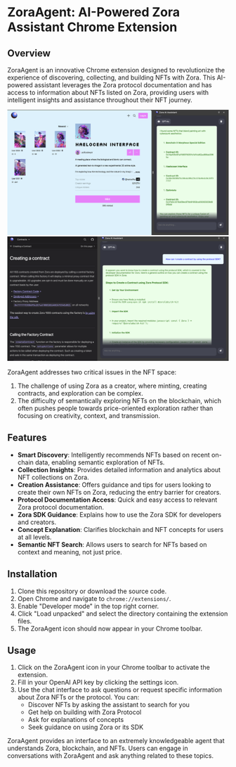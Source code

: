 # ZoraAgent: AI-Powered Zora Assistant Chrome Extension

## Overview

ZoraAgent is an innovative Chrome extension designed to revolutionize the experience of discovering, collecting, and building NFTs with Zora. This AI-powered assistant leverages the Zora protocol documentation and has access to information about NFTs listed on Zora, providing users with intelligent insights and assistance throughout their NFT journey.


![alt text](assets/images/img1.png)
![alt text](assets/images/img2.png)

ZoraAgent addresses two critical issues in the NFT space:
1. The challenge of using Zora as a creator, where minting, creating contracts, and exploration can be complex.
2. The difficulty of semantically exploring NFTs on the blockchain, which often pushes people towards price-oriented exploration rather than focusing on creativity, context, and transmission.



## Features

- **Smart Discovery**: Intelligently recommends NFTs based on recent on-chain data, enabling semantic exploration of NFTs.
- **Collection Insights**: Provides detailed information and analytics about NFT collections on Zora.
- **Creation Assistance**: Offers guidance and tips for users looking to create their own NFTs on Zora, reducing the entry barrier for creators.
- **Protocol Documentation Access**: Quick and easy access to relevant Zora protocol documentation.
- **Zora SDK Guidance**: Explains how to use the Zora SDK for developers and creators.
- **Concept Explanation**: Clarifies blockchain and NFT concepts for users at all levels.
- **Semantic NFT Search**: Allows users to search for NFTs based on context and meaning, not just price.

## Installation

1. Clone this repository or download the source code.
2. Open Chrome and navigate to `chrome://extensions/`.
3. Enable "Developer mode" in the top right corner.
4. Click "Load unpacked" and select the directory containing the extension files.
5. The ZoraAgent icon should now appear in your Chrome toolbar.

## Usage

1. Click on the ZoraAgent icon in your Chrome toolbar to activate the extension.
2. Fill in your OpenAI API key by clicking the settings icon.
3. Use the chat interface to ask questions or request specific information about Zora NFTs or the protocol. You can:
   - Discover NFTs by asking the assistant to search for you
   - Get help on building with Zora Protocol
   - Ask for explanations of concepts
   - Seek guidance on using Zora or its SDK

ZoraAgent provides an interface to an extremely knowledgeable agent that understands Zora, blockchain, and NFTs. Users can engage in conversations with ZoraAgent and ask anything related to these topics.
